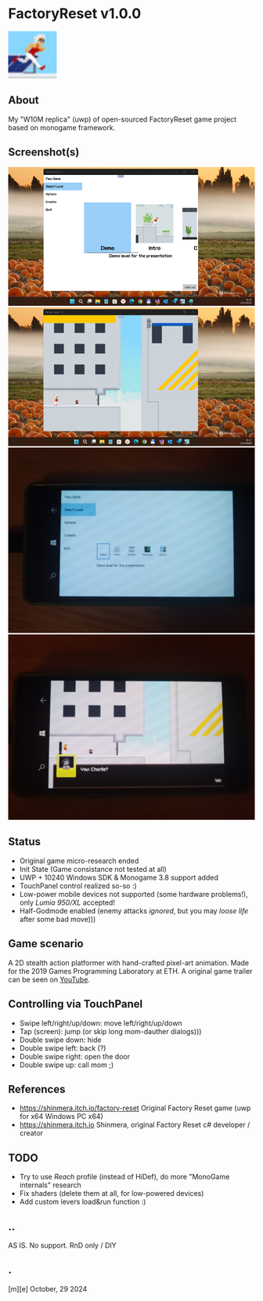 # FactoryReset v1.0.0
![FactoryResetLogo](Images/logo.png)


## About
My "W10M replica" (uwp) of open-sourced FactoryReset game project based on monogame framework.

## Screenshot(s)
![Win11Tiny](Images/shot01.png)
![Win11Tiny](Images/shot02.png)
![W10M](Images/shot03.png)
![v](Images/shot04.png)


## Status
- Original game micro-research ended
- Init State (Game consistance not tested at all)
- UWP + 10240 Windows SDK & Monogame 3.8 support added 
- TouchPanel control realized so-so :)
- Low-power mobile devices not supported (some hardware problems!), only *Lumia 950/XL* accepted!
- Half-Godmode enabled (enemy attacks *ignored*, but you may *loose life* after some bad move)))


## Game scenario
A 2D stealth action platformer with hand-crafted pixel-art animation. Made for the 2019 Games Programming Laboratory at ETH. A original game trailer can be seen on [YouTube](https://www.youtube.com/watch?v=L0zmt9HId54).

## Controlling via TouchPanel
- Swipe left/right/up/down: move left/right/up/down
- Tap (screen): jump (or skip long mom-dauther dialogs)))
- Double swipe down: hide
- Double swipe left: back (?)
- Double swipe right: open the door
- Double swipe up: call mom ;)

## References
- https://shinmera.itch.io/factory-reset Original Factory Reset game (uwp for x64 Windows PC x64)
- https://shinmera.itch.io Shinmera, original Factory Reset c# developer / creator

## TODO
- Try to use *Reach* profile (instead of HiDef), do more "MonoGame internals" research 
- Fix shaders (delete them at all, for low-powered devices)
- Add custom levers load&run function :)

## ..
AS IS. No support. RnD only / DIY

## .
[m][e] October, 29 2024


